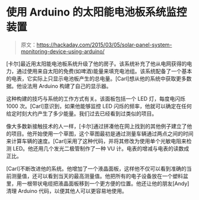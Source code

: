 # 使用 Arduino 的太阳能电池板系统监控装置

> 原文：<https://hackaday.com/2015/03/05/solar-panel-system-monitoring-device-using-arduino/>

[卡尔]最近用太阳能电池板系统升级了他的房子。该系统补充了他从电网获得的电力，通过使用来自太阳的免费(如啤酒)能量来填充电池组。该系统配备了一个基本的电表，它实际上只显示电池板产生的总电量。[Carl]想从他的系统中获取更多数据。他设法用 Arduino 构建了自己的显示器。

这种构建的技巧与系统的工作方式有关。该面板包括一个 LED 灯，每度电闪烁 1000 次。[Carl]意识到，如果他能够监控 LED 闪烁的频率，他就可以确定在任何给定时刻大约产生了多少能量。我们过去已经看到过类似的项目。

像大多数新接触技术的人一样，[卡尔]通过拼凑他在网上找到的其他例子建立了他的项目。他开始使用一个草图，这个草图最初是通过测量车辆通过两点之间的时间来计算车辆的速度。[Carl]采用了这种代码，并将其修改为使用单个光敏电阻来检测 LED。他还用几个发光二极管制作了一种 VU 计。电表的增减与电表的读数成正比。

[Carl]不断改进他的系统。他增加了一个液晶面板，这样他不仅可以看到准确的当前测量值，还可以看到当天的最高测量值。他把所有的电子设备放在一个塑料盆里，用一根带状电缆把液晶面板移到一个更方便的位置。他还让他的朋友[Andy]清理 Arduino 代码，以便其他人可以更容易地使用。